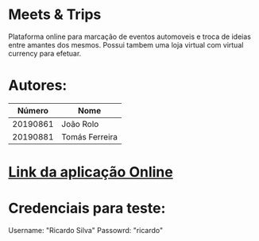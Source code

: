 # Meets & Trips
Plataforma online para marcação de eventos automoveis e troca de ideias entre amantes dos mesmos.
Possui tambem uma loja virtual com virtual currency para efetuar.

# Autores:

| Número | Nome |
|--------|------|
|  20190861  | João Rolo |
|  20190881  | Tomás Ferreira |


# [Link da aplicação Online]

[Link da aplicação Online]:https://meets-trips.herokuapp.com/


# Credenciais para teste:
Username: "Ricardo Silva"
Passowrd: "ricardo"
